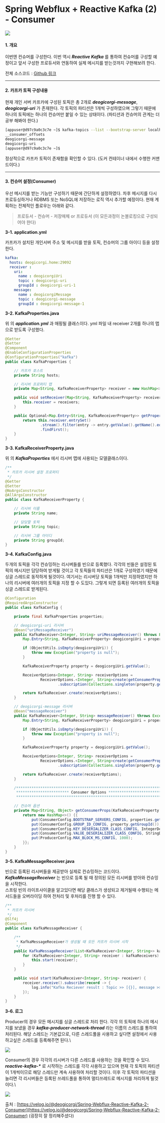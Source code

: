 # Spring Webflux + Reactive Kafka (2) - Consumer

![](https://media.vlpt.us/images/deogicorgi/post/6172fa77-5b7f-472b-bd0f-21f190604fbd/kafka-producer-consumer-logo.png)

#### 1. 개요 <a href="#1" id="1"></a>

이번엔 컨슈머를 구성한다. 이번 역시 _**Reactive Kafka**_ 를 통하여 컨슈머를 구성할 예정이고 앞서 구성한 프로듀서와 연동하여 실제 메시지를 받는것까지 구현해보려 한다.

전체 소스코드 : [Github 링크](https://github.com/deogicorgi/reactor-kafka)

***

#### 2. 카프카 토픽 구성내용 <a href="#2" id="2"></a>

현재 개인 서버 카프카에 구성된 토픽은 총 2개로 _**deogicorgi-message**_, _**deogicorgi-uri**_ 가 존재한다. 각 토픽의 파티션은 1개씩 구성하였으며 그렇기 때문에 하나의 토픽에는 하나의 컨슈머만 붙일 수 있는 상태이다. (파티션과 컨슈머의 관계는 더 공부 해봐야 한다.)

```bash
[appuser@d97c9a0c3c7e ~]$ kafka-topics --list --bootstrap-server localhost:9092
__consumer_offsets
deogicorgi-message
deogicorgi-uri
[appuser@d97c9a0c3c7e ~]$
```

정상적으로 카프카 토픽이 존재함을 확인할 수 있다. (도커 컨테이너 내에서 수행한 커맨드이다.)

***

#### 3. 컨슈머 설정(Consumer) <a href="#3-consumer" id="3-consumer"></a>

우선 메시지를 받는 기능만 구성하기 때문에 간단하게 설정하였다. 차후 메시지를 다시 프로듀싱하거나 RDBMS 또는 NoSQL에 저장하는 로직 역시 추가할 예정이다. 현재 계획하는 전체적인 플로우는 아래와 같다.

> 프로듀서 - 컨슈머 - 저장매체 or 프로듀서 (이 모든과정이 논블로킹으로 구성되어야 한다)

**3-1. application.yml**

카프카가 설치된 개인서버 주소 및 메시지를 받을 토픽, 컨슈머의 그룹 아이디 등을 설정한다.

```yaml
kafka:
  hosts: deogicorgi.home:29092
  receiver :
    uri:
      name : deogicorgiUri
      topic : deogicorgi-uri
      groupId : deogicorgi-uri-1
    message:
      name : deogicorgiMessage
      topic : deogicorgi-message
      groupId : deogicorgi-message-1
```

**3-2. KafkaProperties.java**

위 의 _**application.yml**_ 과 매핑될 클래스이다. yml 파일 내 receiver 2개를 하나의 맵으로 받도록 구성했다.

```java
@Getter
@Setter
@Component
@EnableConfigurationProperties
@ConfigurationProperties("kafka")
public class KafkaProperties {

    // 카프카 호스트
    private String hosts;

    // 리시버 프로퍼티 맵
    private Map<String, KafkaReceiverProperty> receiver = new HashMap<>();

    public void setReceiver(Map<String, KafkaReceiverProperty> receivers) {
        this.receiver = receivers;
    }

    public Optional<Map.Entry<String, KafkaReceiverProperty>> getProperty(String key) {
        return this.receiver.entrySet()
                .stream().filter(entry -> entry.getValue().getName().equals(key))
                .findFirst();
    }
}
```

**3-3. KafkaReceiverProperty.java**

위 의 _**KafkaProperties**_ 에서 리시버 맵에 사용되는 모델클래스이다.

```java
/**
 * 카프카 리시버 설정 프로퍼티
 */
@Getter
@Setter
@NoArgsConstructor
@AllArgsConstructor
public class KafkaReceiverProperty {

    // 리시버 이름
    private String name;

    // 담당할 토픽
    private String topic;

    // 리시버 그룹 아이디
    private String groupId;
}
```

**3-4. KafkaConfig.java**

두개의 토픽을 각각 컨슈밍하는 리시버들를 빈으로 등록했다. 각각의 빈들은 설정된 토픽의 메시지만 담당하여 받게될 것이고 각 토픽들의 파티션은 1개로 구성하였기 때문에 싱글 스레드로 동작하게 될것이다. 여기서는 리시버당 토픽을 1개씩만 지정하였지만 하나의 리시버에 여러개의 토픽을 지정 할 수 도있다. 그렇게 되면 등록된 여러개의 토픽을 싱글 스레드로 받게된다.

```java
@Configuration
@RequiredArgsConstructor
public class KafkaConfig {

    private final KafkaProperties properties;

    // deogicorgi-uri 리시버
    @Bean("uriMessageReceiver")
    public KafkaReceiver<Integer, String> uriMessageReceiver() throws Exception {
        Map.Entry<String, KafkaReceiverProperty> deogicorgiUri = properties.getProperty("deogicorgiUri").orElse(null);

        if (ObjectUtils.isEmpty(deogicorgiUri)) {
            throw new Exception("property is null");
        }

        KafkaReceiverProperty property = deogicorgiUri.getValue();

        ReceiverOptions<Integer, String> receiverOptions =
                ReceiverOptions.<Integer, String>create(getConsumerProps(property))
                        .subscription(Collections.singleton(property.getTopic()));

        return KafkaReceiver.create(receiverOptions);
    }

    // deogicorgi-message 리시버
    @Bean("messageReceiver")
    public KafkaReceiver<Integer, String> messageReceiver() throws Exception {
        Map.Entry<String, KafkaReceiverProperty> deogicorgiUri = properties.getProperty("deogicorgiMessage").orElse(null);

        if (ObjectUtils.isEmpty(deogicorgiUri)) {
            throw new Exception("property is null");
        }

        KafkaReceiverProperty property = deogicorgiUri.getValue();

        ReceiverOptions<Integer, String> receiverOptions =
                ReceiverOptions.<Integer, String>create(getConsumerProps(property))
                        .subscription(Collections.singleton(property.getTopic()));

        return KafkaReceiver.create(receiverOptions);
    }

    /******************************************************************
     ************************ Consumer Options ************************
     ******************************************************************/

    // 컨슈머 옵션
    private Map<String, Object> getConsumerProps(KafkaReceiverProperty property) {
        return new HashMap<>() {{
            put(ConsumerConfig.BOOTSTRAP_SERVERS_CONFIG, properties.getHosts());
            put(ConsumerConfig.GROUP_ID_CONFIG, property.getGroupId());
            put(ConsumerConfig.KEY_DESERIALIZER_CLASS_CONFIG, IntegerDeserializer.class);
            put(ConsumerConfig.VALUE_DESERIALIZER_CLASS_CONFIG, StringDeserializer.class);
            put(ProducerConfig.MAX_BLOCK_MS_CONFIG, 1000);
        }};
    }
}
```

**3-5. KafkaMessageReceiver.java**

빈으로 등록된 리시버들을 제공받아 실제로 컨슈밍하는 코드이다. _**KafkaMessageReceiver**_ 는 빈으로 등록 될 때 정의된 모든 리시버를 받아와 컨슈밍을 시작한다.\
스프링 빈의 라이프사이클을 알고있다면 해당 클래스가 생성되고 제거될때 수행되는 메서드들을 오버라이딩 하여 전처리 및 후처리를 진행 할 수 있다.

```java
/**
 * 카프카 리시버
 */
@Slf4j
@Component
public class KafkaMessageReceiver {

    /**
     * KafkaMessageReceiver가 생성될 때 모든 카프카 리시버 시작
     */
    public KafkaMessageReceiver(List<KafkaReceiver<Integer, String>> kafkaReceivers) {
        for (KafkaReceiver<Integer, String> receiver : kafkaReceivers) {
            this.start(receiver);
        }
    }

    public void start(KafkaReceiver<Integer, String> receiver) {
        receiver.receive().subscribe(record -> {
            log.info("Kafka Reciever result : Topic >> [{}], message >> [{}], Offset >> [{}]", record.topic(), record.value(), record.receiverOffset());
        });
    }
}
```

**3-6. 로그**

Producer의 경우 모든 메시지를 싱글 스레드로 처리 한다. 각각 의 토픽에 하나의 메시지를 보냈을 경우 _**kafka-producer-network-thread**_ 라는 이름의 스레드를 통하여 처리된다. 해당 스레드는 기본값으로, 다른 스레드풀을 사용하고 싶다면 설정에서 사용하고싶은 스레드를 등록해주면 된다.\


![](https://media.vlpt.us/images/deogicorgi/post/aa64c0ce-349e-4092-9b31-854b5bdeda2e/sender.png)

Consumer의 경우 각각의 리시버가 다른 스레드를 사용하는 것을 확인할 수 있다. _**reactive-kafka-\***_ 로 시작하는 스레드를 각각 사용하고 있으며 현재 각 토픽의 파티션이 1개씩이므로 해당 스레드만 계속 사용하여 처리할 것이다. 이후 각 토픽의 파티션을 늘리면 각 리시버들은 등록된 쓰레드풀을 통하여 멀티쓰레드로 메시지를 처리하게 될것이다.\


![](https://media.vlpt.us/images/deogicorgi/post/e7a636a2-db74-4182-a8e4-ed42ea4aa654/receiver.png)

출처 : [https://velog.io/@deogicorgi/Spring-Webflux-Reactive-Kafka-2-Consumer](https://velog.io/@deogicorgi/Spring-Webflux-Reactive-Kafka-2-Consumer) (굉장히 잘 정리해주셨다)&#x20;
